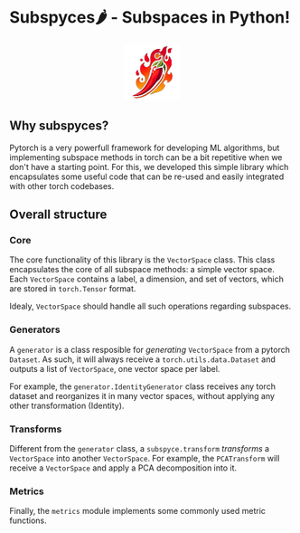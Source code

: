 # Subspyces🌶️ - Subspaces in Python!

<div style="text-align:center;">
  <img src="docs/logo.png" alt="Alt text" width="100">
</div>

## Why subspyces?

Pytorch is a very powerfull framework for developing ML algorithms, but implementing subspace methods in torch can be a bit repetitive when we don't have a starting point. For this, we developed this simple library which encapsulates some useful code that can be re-used and easily integrated with other torch codebases.


## Overall structure

### Core

The core functionality of this library is the `VectorSpace` class.
This class encapsulates the core of all subspace methods: a simple vector space. Each `VectorSpace` contains a label, a dimension, and set of vectors, which are stored in `torch.Tensor` format.

Idealy, `VectorSpace` should handle all such operations regarding subspaces.

### Generators

A `generator` is a class resposible for _generating_ `VectorSpace` from a pytorch `Dataset`. As such, it will always receive a `torch.utils.data.Dataset` and outputs a list of `VectorSpace`, one vector space per label.

For example, the `generator.IdentityGenerator` class receives any torch dataset and reorganizes it in many vector spaces, without applying any other transformation (Identity).

### Transforms

Different from the `generator` class, a `subspyce.transform` _transforms_ a `VectorSpace` into another `VectorSpace`. For example, the `PCATransform` will receive a `VectorSpace` and apply a PCA decomposition into it.

### Metrics

Finally, the `metrics` module implements some commonly used metric functions.